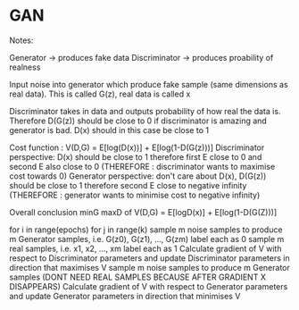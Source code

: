 # GAN

Notes: 

Generator -> produces fake data
Discriminator -> produces proability of realness

Input noise into generator which produce fake sample (same dimensions as real data). This is called G(z), real data is called x

Discriminator takes in data and outputs probability of how real the data is. Therefore D(G(z)) should be close to 0 if discriminator is amazing and generator is bad. D(x) should in this case be close to 1

Cost function : V(D,G) = E[log(D(x))] + E[log(1-D(G(z)))]
Discriminator perspective: D(x) should be close to 1 therefore first E close to 0 and second E also close to 0 (THEREFORE : discriminator wants to maximise cost towards 0)
Generator perspective: don't care about D(x), D(G(z)) should be close to 1 therefore second E close to negative infinity (THEREFORE : generator wants to minimise cost to negative infinity)

Overall conclusion minG maxD of V(D,G) = E[logD(x)] + E[log(1-D(G(Z)))]

for i in range(epochs)
  for j in range(k)
    sample m noise samples to produce m Generator samples, i.e. G(z0), G(z1), ..., G(zm) label each as 0
    sample m real samples, i.e. x1, x2, ..., xm label each as 1
    Calculate gradient of V with respect to Discriminator parameters and update Discriminator parameters in direction that maximises V
  sample m noise samples to produce m Generator samples (DONT NEED REAL SAMPLES BECAUSE AFTER GRADIENT X DISAPPEARS)
  Calculate gradient of V with respect to Generator parameters and update Generator parameters in direction that minimises V

